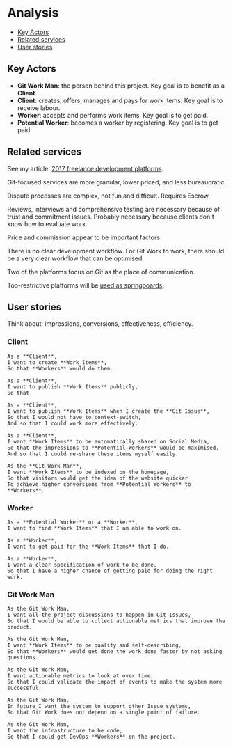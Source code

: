 # Analysis

<!-- toc -->

- [Key Actors](#key-actors)
- [Related services](#related-services)
- [User stories](#user-stories)

<!-- tocstop -->

## Key Actors

* **Git Work Man**: the person behind this project.
  Key goal is to benefit as a **Client**.
* **Client**: creates, offers, manages and pays for work items.
  Key goal is to receive labour.
* **Worker**: accepts and performs work items.
  Key goal is to get paid.
* **Potential Worker**: becomes a worker by registering.
  Key goal is to get paid.

## Related services

See my article: [2017 freelance development platforms](https://dev.to/scalawilliam_37/2017-freelance-development-platforms).

Git-focused services are more granular, lower priced, and less bureaucratic.

Dispute processes are complex, not fun and difficult. Requires Escrow.

Reviews, interviews and comprehensive testing are necessary because of trust and commitment issues.
Probably necessary because clients don't know how to evaluate work.

Price and commission appear to be important factors.

There is no clear development workflow.
For Git Work to work, there should be a very clear workflow that can be optimised.

Two of the platforms focus on Git as the place of communication.

Too-restrictive platforms will be [used as springboards](https://www.youtube.com/watch?v=NuqCJpzyK4g). 

## User stories

Think about: impressions, conversions, effectiveness, efficiency.

### Client

```
As a **Client**,
I want to create **Work Items**,
So that **Workers** would do them.

As a **Client**,
I want to publish **Work Items** publicly,
So that 

As a **Client**,
I want to publish **Work Items** when I create the **Git Issue**,
So that I would not have to context-switch,
And so that I could work more effectively.

As a **Client**,
I want **Work Items** to be automatically shared on Social Media,
So that the impressions to **Potential Workers** would be maximised,
And so that I could re-share these items myself easily.

As the **Git Work Man**,
I want **Work Items** to be indexed on the homepage,
So that visitors would get the idea of the website quicker
To achieve higher conversions from **Potential Workers** to **Workers**.

```

### Worker

```
As a **Potential Worker** or a **Worker**,
I want to find **Work Items** that I am able to work on.

As a **Worker**,
I want to get paid for the **Work Items** that I do.
 
As a **Worker**,
I want a clear specification of work to be done,
So that I have a higher chance of getting paid for doing the right work.
```

### Git Work Man

```
As the Git Work Man,
I want all the project discussions to happen in Git Issues,
So that I would be able to collect actionable metrics that improve the product.

As the Git Work Man,
I want **Work Items** to be quality and self-describing,
So that **Workers** would get done the work done faster by not asking questions.

As the Git Work Man,
I want actionable metrics to look at over time,
So that I could validate the impact of events to make the system more successful.

As the Git Work Man,
In future I want the system to support other Issue systems,
So that Git Work does not depend on a single point of failure.

As the Git Work Man,
I want the infrastructure to be code,
So that I could get DevOps **Workers** on the project.

```
